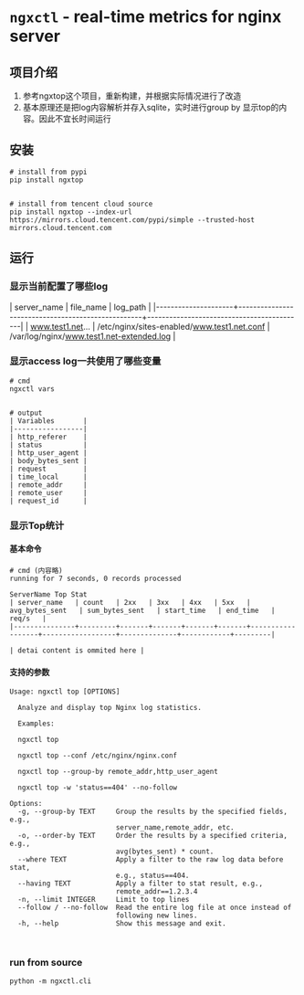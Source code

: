 # `ngxctl` - real-time metrics for nginx server

## 项目介绍
1. 参考ngxtop这个项目，重新构建，并根据实际情况进行了改造
2. 基本原理还是把log内容解析并存入sqlite，实时进行group by 显示top的内容。因此不宜长时间运行

## 安装
```shell
# install from pypi
pip install ngxtop


# install from tencent cloud source
pip install ngxtop --index-url https://mirrors.cloud.tencent.com/pypi/simple --trusted-host mirrors.cloud.tencent.com
```

## 运行

### 显示当前配置了哪些log
| server_name         | file_name                                         | log_path                                  |
|---------------------+---------------------------------------------------+-------------------------------------------|
| www.test1.net...    | /etc/nginx/sites-enabled/www.test1.net.conf       | /var/log/nginx/www.test1.net-extended.log |


### 显示access log一共使用了哪些变量
```shell
# cmd
ngxctl vars


# output
| Variables       |
|-----------------|
| http_referer    |
| status          |
| http_user_agent |
| body_bytes_sent |
| request         |
| time_local      |
| remote_addr     |
| remote_user     |
| request_id      |
```

### 显示Top统计
#### 基本命令
```shell
# cmd (内容略)
running for 7 seconds, 0 records processed

ServerName Top Stat
| server_name   | count   | 2xx   | 3xx   | 4xx   | 5xx   | avg_bytes_sent   | sum_bytes_sent   | start_time   | end_time   | req/s   |
|---------------+---------+-------+-------+-------+-------+------------------+------------------+--------------+------------+---------|

| detai content is ommited here |
```

#### 支持的参数
```shell
Usage: ngxctl top [OPTIONS]

  Analyze and display top Nginx log statistics.

  Examples:

  ngxctl top

  ngxctl top --conf /etc/nginx/nginx.conf

  ngxctl top --group-by remote_addr,http_user_agent

  ngxctl top -w 'status==404' --no-follow

Options:
  -g, --group-by TEXT     Group the results by the specified fields, e.g.,
                          server_name,remote_addr, etc.
  -o, --order-by TEXT     Order the results by a specified criteria, e.g.,
                          avg(bytes_sent) * count.
  --where TEXT            Apply a filter to the raw log data before stat,
                          e.g., status==404.
  --having TEXT           Apply a filter to stat result, e.g.,
                          remote_addr==1.2.3.4
  -n, --limit INTEGER     Limit to top lines
  --follow / --no-follow  Read the entire log file at once instead of
                          following new lines.
  -h, --help              Show this message and exit.



```

### run from source

```shell
python -m ngxctl.cli
```